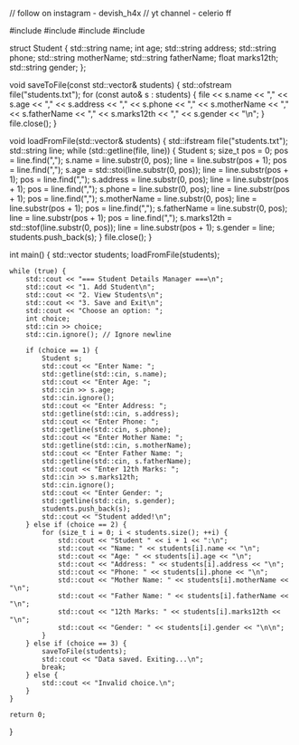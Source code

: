 // follow on instagram - devish_h4x
// yt channel - celerio ff

#include <iostream>
#include <string>
#include <vector>
#include <fstream>

struct Student {
    std::string name;
    int age;
    std::string address;
    std::string phone;
    std::string motherName;
    std::string fatherName;
    float marks12th;
    std::string gender;
};

void saveToFile(const std::vector<Student>& students) {
    std::ofstream file("students.txt");
    for (const auto& s : students) {
        file << s.name << "," << s.age << "," << s.address << "," << s.phone << ","
             << s.motherName << "," << s.fatherName << "," << s.marks12th << "," << s.gender << "\n";
    }
    file.close();
}

void loadFromFile(std::vector<Student>& students) {
    std::ifstream file("students.txt");
    std::string line;
    while (std::getline(file, line)) {
        Student s;
        size_t pos = 0;
        pos = line.find(",");
        s.name = line.substr(0, pos);
        line = line.substr(pos + 1);
        pos = line.find(",");
        s.age = std::stoi(line.substr(0, pos));
        line = line.substr(pos + 1);
        pos = line.find(",");
        s.address = line.substr(0, pos);
        line = line.substr(pos + 1);
        pos = line.find(",");
        s.phone = line.substr(0, pos);
        line = line.substr(pos + 1);
        pos = line.find(",");
        s.motherName = line.substr(0, pos);
        line = line.substr(pos + 1);
        pos = line.find(",");
        s.fatherName = line.substr(0, pos);
        line = line.substr(pos + 1);
        pos = line.find(",");
        s.marks12th = std::stof(line.substr(0, pos));
        line = line.substr(pos + 1);
        s.gender = line;
        students.push_back(s);
    }
    file.close();
}

int main() {
    std::vector<Student> students;
    loadFromFile(students);

    while (true) {
        std::cout << "=== Student Details Manager ===\n";
        std::cout << "1. Add Student\n";
        std::cout << "2. View Students\n";
        std::cout << "3. Save and Exit\n";
        std::cout << "Choose an option: ";
        int choice;
        std::cin >> choice;
        std::cin.ignore(); // Ignore newline

        if (choice == 1) {
            Student s;
            std::cout << "Enter Name: ";
            std::getline(std::cin, s.name);
            std::cout << "Enter Age: ";
            std::cin >> s.age;
            std::cin.ignore();
            std::cout << "Enter Address: ";
            std::getline(std::cin, s.address);
            std::cout << "Enter Phone: ";
            std::getline(std::cin, s.phone);
            std::cout << "Enter Mother Name: ";
            std::getline(std::cin, s.motherName);
            std::cout << "Enter Father Name: ";
            std::getline(std::cin, s.fatherName);
            std::cout << "Enter 12th Marks: ";
            std::cin >> s.marks12th;
            std::cin.ignore();
            std::cout << "Enter Gender: ";
            std::getline(std::cin, s.gender);
            students.push_back(s);
            std::cout << "Student added!\n";
        } else if (choice == 2) {
            for (size_t i = 0; i < students.size(); ++i) {
                std::cout << "Student " << i + 1 << ":\n";
                std::cout << "Name: " << students[i].name << "\n";
                std::cout << "Age: " << students[i].age << "\n";
                std::cout << "Address: " << students[i].address << "\n";
                std::cout << "Phone: " << students[i].phone << "\n";
                std::cout << "Mother Name: " << students[i].motherName << "\n";
                std::cout << "Father Name: " << students[i].fatherName << "\n";
                std::cout << "12th Marks: " << students[i].marks12th << "\n";
                std::cout << "Gender: " << students[i].gender << "\n\n";
            }
        } else if (choice == 3) {
            saveToFile(students);
            std::cout << "Data saved. Exiting...\n";
            break;
        } else {
            std::cout << "Invalid choice.\n";
        }
    }

    return 0;
}
